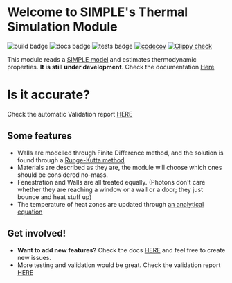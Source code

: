 # Welcome to SIMPLE's Thermal Simulation Module

![build badge](https://github.com/SIMPLE-BuildingSimulation/heat/actions/workflows/build.yaml/badge.svg)
![docs badge](https://github.com/SIMPLE-BuildingSimulation/heat/actions/workflows/docs.yaml/badge.svg)
![tests badge](https://github.com/SIMPLE-BuildingSimulation/heat/actions/workflows/tests.yaml/badge.svg)
[![codecov](https://codecov.io/gh/SIMPLE-BuildingSimulation/heat/branch/main/graph/badge.svg?token=X6RV5WE0UL)](https://codecov.io/gh/SIMPLE-BuildingSimulation/heat)
[![Clippy check](https://github.com/SIMPLE-BuildingSimulation/heat/actions/workflows/style.yaml/badge.svg)](https://github.com/SIMPLE-BuildingSimulation/heat/actions/workflows/style.yaml)


This module reads a [SIMPLE model](https://github.com/SIMPLE-BuildingSimulation/model) and estimates thermodynamic properties. **It is still under development**. Check the documentation [Here](https://simple-buildingsimulation.github.io/heat/rustdoc/doc/heat/index.html)

# Is it accurate?

Check the automatic Validation report [HERE](https://simple-buildingsimulation.github.io/heat/validation/walls.html)

## Some features

* Walls are modelled through Finite Difference method, and the solution is found through a [Runge-Kutta method](https://en.wikipedia.org/wiki/Runge%E2%80%93Kutta_methods)
* Materials are described as they are, the module will choose which ones should be considered no-mass.
* Fenestration and Walls are all treated equally. (Photons don't care whether they are reaching a window or a wall or a door; they just bounce and heat stuff up)
* The temperature of heat zones are updated through [an analytical equation](https://simple-buildingsimulation.github.io/heat/rustdoc/doc/heat/model/struct.ThermalModel.html#method.calculate_zones_abc)

## Get involved!

* **Want to add new features?** Check the docs [HERE](https://simple-buildingsimulation.github.io/heat/rustdoc/doc/heat/index.html) and feel free to create new issues.
* More testing and validation would be great. Check the validation report [HERE](https://simple-buildingsimulation.github.io/heat/)



